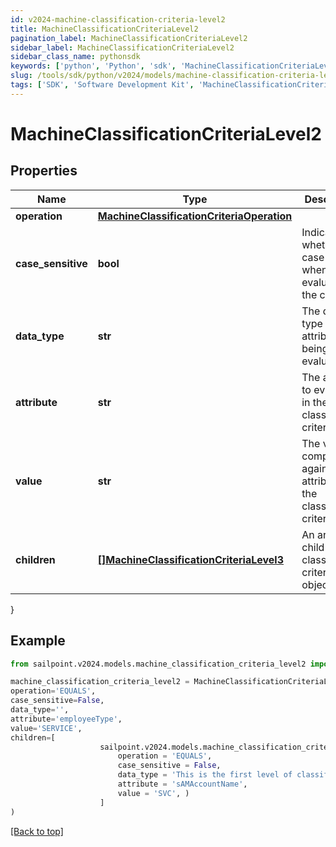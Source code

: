 ```yaml
---
id: v2024-machine-classification-criteria-level2
title: MachineClassificationCriteriaLevel2
pagination_label: MachineClassificationCriteriaLevel2
sidebar_label: MachineClassificationCriteriaLevel2
sidebar_class_name: pythonsdk
keywords: ['python', 'Python', 'sdk', 'MachineClassificationCriteriaLevel2', 'V2024MachineClassificationCriteriaLevel2'] 
slug: /tools/sdk/python/v2024/models/machine-classification-criteria-level2
tags: ['SDK', 'Software Development Kit', 'MachineClassificationCriteriaLevel2', 'V2024MachineClassificationCriteriaLevel2']
---
```


# MachineClassificationCriteriaLevel2


## Properties

Name | Type | Description | Notes
------------ | ------------- | ------------- | -------------
**operation** | [**MachineClassificationCriteriaOperation**](machine-classification-criteria-operation) |  | [optional] 
**case_sensitive** | **bool** | Indicates whether case matters when evaluating the criteria | [optional] [default to False]
**data_type** | **str** | The data type of the attribute being evaluated | [optional] 
**attribute** | **str** | The attribute to evaluate in the classification criteria | [optional] 
**value** | **str** | The value to compare against the attribute in the classification criteria | [optional] 
**children** | [**[]MachineClassificationCriteriaLevel3**](machine-classification-criteria-level3) | An array of child classification criteria objects | [optional] 
}

## Example

```python
from sailpoint.v2024.models.machine_classification_criteria_level2 import MachineClassificationCriteriaLevel2

machine_classification_criteria_level2 = MachineClassificationCriteriaLevel2(
operation='EQUALS',
case_sensitive=False,
data_type='',
attribute='employeeType',
value='SERVICE',
children=[
                    sailpoint.v2024.models.machine_classification_criteria_level3.MachineClassificationCriteriaLevel3(
                        operation = 'EQUALS', 
                        case_sensitive = False, 
                        data_type = 'This is the first level of classification criteria', 
                        attribute = 'sAMAccountName', 
                        value = 'SVC', )
                    ]
)

```
[[Back to top]](#) 

